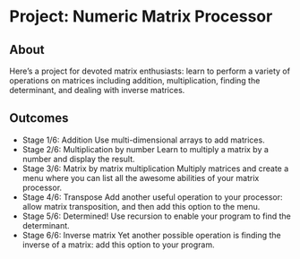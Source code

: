 # Project: Numeric Matrix Processor

## About
Here’s a project for devoted matrix enthusiasts: learn to perform a variety of operations on matrices including addition, multiplication, finding the determinant, and dealing with inverse matrices.

##  Outcomes

- Stage 1/6: Addition Use multi-dimensional arrays to add matrices.
- Stage 2/6: Multiplication by number Learn to multiply a matrix by a number and display the result.
- Stage 3/6: Matrix by matrix multiplication Multiply matrices and create a menu where you can list all the awesome abilities of your matrix processor.
- Stage 4/6: Transpose Add another useful operation to your processor: allow matrix transposition, and then add this option to the menu.
- Stage 5/6: Determined! Use recursion to enable your program to find the determinant.
- Stage 6/6: Inverse matrix Yet another possible operation is finding the inverse of a matrix: add this option to your program.
